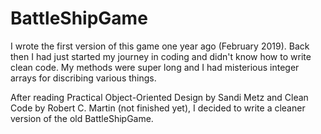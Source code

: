 # BattleShipGame

I wrote the first version of this game one year ago (February 2019). Back then I had just started my journey in coding and didn't know how to write clean code. My methods were super long and I had misterious integer arrays for discribing various things.

After reading Practical Object-Oriented Design by Sandi Metz and Clean Code by Robert C. Martin (not finished yet), I decided to write a cleaner version of the old BattleShipGame.
